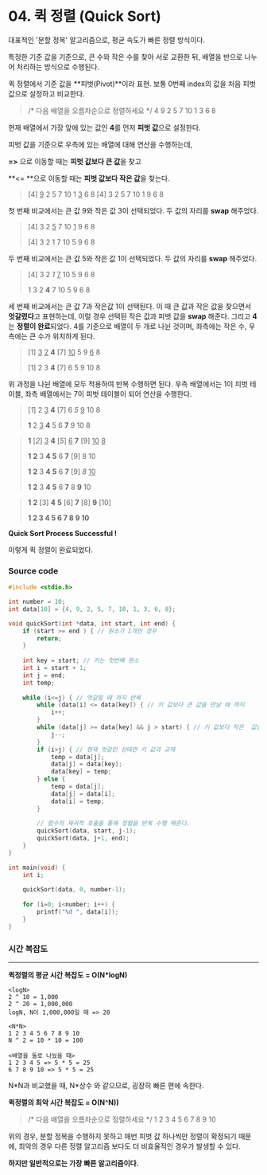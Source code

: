 # 04. 퀵 정렬 (Quick Sort)

대표적인 '분할 정복' 알고리즘으로, 평균 속도가 빠른 정렬 방식이다.

특정한 기준 값을 기준으로, 큰 수와 작은 수를 찾아 서로 교환한 뒤, 배열을 반으로 나누어 처리하는 방식으로 수행된다.



퀵 정렬에서 기준 값을 **피벗(Pivot)**이라 표현. 보통 0번째 index의 값을 처음 피벗 값으로 설정하고 비교한다.  



>  /* 다음 배열을 오름차순으로 정렬하세요 */
> 4 9 2 5 7 10 1 3 6 8

현재 배열에서 가장 앞에 있는 값인 **4**를 먼저 **피벗 값**으로 설정한다.

피벗 값을 기준으로 우측에 있는 배열에 대해 연산을 수행하는데,

 **=>** 으로 이동할 때는 **피벗 값보다 큰 값**을 찾고

 **<= **으로 이동할 때는 **피벗 값보다 작은 값**을 찾는다.



> [4] <u>9</u> 2 5 7 10 1 <u>3</u> 6 8
> [4] 3 2 5 7 10 1 9 6 8

첫 번째 비교에서는 큰 값 9와 작은 값 3이 선택되었다. 두 값의 자리를 **swap** 해주었다.



> [4] 3 2 <u>5</u> 7 10 <u>1</u> 9 6 8
>
> [4] 3 2 1 7 10 5 9 6 8

두 번째 비교에서는 큰 값 5와 작은 값  1이 선택되었다. 두 값의 자리를 **swap** 해주었다.



> [4] 3 2 *1* <u>7</u> 10 5 9 6 8
>
> 1 3 2 **4** 7 10 5 9 6 8

세 번째 비교에서는 큰 값 7과 작은값 1이 선택된다. 이 때 큰 값과 작은 값을 찾으면서 **엇갈렸다**고 표현하는데, 이럴 경우 선택된 작은 값과 피벗 값을 **swap** 해준다. 그리고 **4**는 **정렬이 완료**되었다. 4를 기준으로 배열이 두 개로 나뉜 것이며, 좌측에는 작은 수, 우측에는 큰 수가 위치하게 된다.



> [1] <u>3</u> <u>2</u> **4** [7] <u>10</u> 5 9 <u>6</u> 8
>
> [1] 2 3 **4** [7] 6 5 9 10 8

위 과정을 나뉜 배열에 모두 적용하여 반복 수행하면 된다. 우측 배열에서는 1이 피벗 테이블, 좌측 배열에서는 7이 피벗 테이블이 되어 연산을 수행한다.



> [*1*] 2 <u>3</u> **4** [7] 6 *5* <u>9</u> 10 8
>
> **1** 2 <u>3</u> **4** 5 6 **7** 9 10 8



> **1** [*2*] <u>3</u> **4** [*5*] <u>6</u> **7** [9] <u>10</u> <u>8</u>
>
> **1** **2** 3 **4** **5** 6 **7** [9] 8 10
>
> **1** **2** 3 **4** **5** 6 **7** [9] *8* <u>10</u>
>
> **1** **2** 3 **4** **5** 6 **7** 8 **9** 10



> **1** **2** [3] **4** **5** [6] **7** [8] **9** [10]
>
> **1 2 3 4 5 6 7 8 9 10**



**Quick Sort Process Successful !**

이렇게 퀵 정렬이 완료되었다.



### Source code

```c
#include <stdio.h>

int number = 10;
int data[10] = {4, 9, 2, 5, 7, 10, 1, 3, 6, 8};

void quickSort(int *data, int start, int end) {
	if (start >= end ) { // 원소가 1개인 경우
		return;
	}
	
	int key = start; // 키는 첫번째 원소
	int i = start + 1;
	int j = end;
	int temp;
	
	while (i<=j) { // 엇갈릴 때 까지 반복 
		while (data[i] <= data[key]) { // 키 값보다 큰 값을 만날 때 까지 
			i++;
		}
		while (data[j] >= data[key] && j > start) { // 키 값보다 작은  값을 만날 때 까지 
			j--;
		}
		if (i>j) { // 현재 엇갈린 상태면 키 값과 교체 
			temp = data[j];
			data[j] = data[key];
			data[key] = temp;
		} else {
			temp = data[j];
			data[j] = data[i];
			data[i] = temp;
		}
		
		// 함수의 재귀적 호출을 통해 정렬을 반복 수행 해준다. 
		quickSort(data, start, j-1);
		quickSort(data, j+1, end);
	}
}

int main(void) {
	int i;
	
	quickSort(data, 0, number-1);
	
	for (i=0; i<number; i++) {
		printf("%d ", data[i]);
	}
}

```



### 시간 복잡도

<hr>

**퀵정렬의 평균 시간 복잡도 = O(N*logN)**

```
<logN>
2 ^ 10 = 1,000
2 ^ 20 = 1,000,000
logN, N이 1,000,000일 때 => 20

<N*N>
1 2 3 4 5 6 7 8 9 10
N ^ 2 = 10 * 10 = 100

<배열을 둘로 나눴을 때>
1 2 3 4 5 => 5 * 5 = 25
6 7 8 9 10 => 5 * 5 = 25
```

N\*N과 비교했을 때, N\*상수 와 같으므로, 굉장히 빠른 편에 속한다.



**퀵정렬의 최악 시간 복잡도 = O(N^N))**

> /* 다음 배열을 오름차순으로 정렬하세요 */
> 1 2 3 4 5 6 7 8 9 10

위의 경우, 분할 정복을 수행하지 못하고 매번 피벗 값 하나씩만 정렬이 확정되기 때문에, 최악의 경우 다른 정렬 알고리즘 보다도 더 비효율적인 경우가 발생할 수 있다.



**하지만 일반적으로는 가장 빠른 알고리즘이다.**